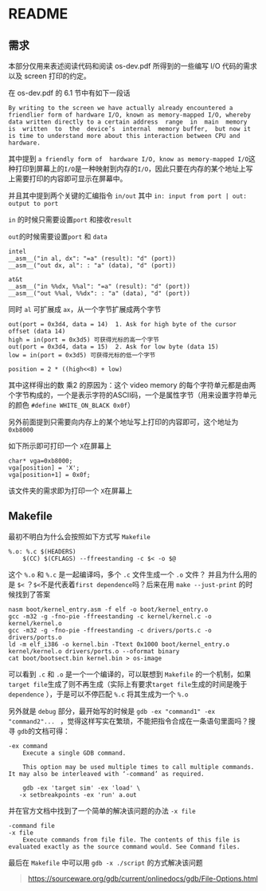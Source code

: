 # README

## 需求

本部分仅用来表述阅读代码和阅读 os-dev.pdf 所得到的一些编写 I/O 代码的需求以及 screen 打印的约定。

在 os-dev.pdf 的 6.1 节中有如下一段话

```
By writing to the screen we have actually already encountered a friendlier form of hardware I/O, known as memory-mapped I/O, whereby data written directly to a certain address  range  in  main  memory  is  written  to  the  device’s  internal  memory buffer,  but now it is time to understand more about this interaction between CPU and hardware.
```

其中提到 `a friendly form of  hardware I/O, know as memory-mapped I/O`这种打印到屏幕上的`I/O`是一种映射到内存的`I/O`，因此只要在内存的某个地址上写上需要打印的内容即可显示在屏幕中。

并且其中提到两个关键的汇编指令 `in/out` 其中 `in: input from port | out: output to port`

`in` 的时候只需要设置`port` 和接收`result`

`out`的时候需要设置`port` 和 `data`

```
intel
__asm__("in al, dx": "=a" (result): "d" (port))
__asm__("out dx, al": : "a" (data), "d" (port))

at&t
__asm__("in %%dx, %%al": "=a" (result): "d" (port))
__asm__("out %%al, %%dx": : "a" (data), "d" (port))
```

同时 `al` 可扩展成 `ax`，从一个字节扩展成两个字节



```
out(port = 0x3d4, data = 14)  1. Ask for high byte of the cursor offset (data 14)
high = in(port = 0x3d5) 可获得光标的高一个字节
out(port = 0x3d4, data = 15)  2. Ask for low byte (data 15)
low = in(port = 0x3d5) 可获得光标的低一个字节

position = 2 * ((high<<8) + low)
```

其中这样得出的数 乘2 的原因为：这个 video memory 的每个字符单元都是由两个字节构成的，一个是表示字符的ASCII码，一个是属性字节（用来设置字符单元的颜色 `#define WHITE_ON_BLACK 0x0f`）

另外前面提到只需要向内存上的某个地址写上打印的内容即可，这个地址为 `0xb8000`

如下所示即可打印一个 `X`在屏幕上

```
char* vga=0xb8000;
vga[position] = 'X';
vga[position+1] = 0x0f;
```

该文件夹的需求即为打印一个 `X`在屏幕上



## Makefile

最初不明白为什么会按照如下方式写 `Makefile`

```
%.o: %.c $(HEADERS)
	$(CC) $(CFLAGS) --ffreestanding -c $< -o $@
```

这个 `%.o` 和 `%.c` 是一起编译吗，多个 `.c` 文件生成一个 `.o` 文件？ 并且为什么用的是 `$<` ？`$<`不是代表着`first dependence`吗？后来在用 `make --just-print` 的时候找到了答案

```shell
nasm boot/kernel_entry.asm -f elf -o boot/kernel_entry.o
gcc -m32 -g -fno-pie -ffreestanding -c kernel/kernel.c -o kernel/kernel.o
gcc -m32 -g -fno-pie -ffreestanding -c drivers/ports.c -o drivers/ports.o
ld -m elf_i386 -o kernel.bin -Ttext 0x1000 boot/kernel_entry.o kernel/kernel.o drivers/ports.o --oformat binary
cat boot/bootsect.bin kernel.bin > os-image
```

可以看到 `.c` 和 `.o` 是一个一个编译的，可以联想到 `Makefile` 的一个机制，如果 `target file`生成了则不再生成（实际上有要求`target file`生成的时间是晚于 `dependence` ），于是可以不停匹配 `%.c` 将其生成为一个 `%.o` 



另外就是 `debug` 部分，最开始写的时候是 `gdb -ex "command1" -ex "command2"... ` ，觉得这样写实在繁琐，不能把指令合成在一条语句里面吗？搜寻 `gdb`的文档可得：

```
-ex command
    Execute a single GDB command.

    This option may be used multiple times to call multiple commands. It may also be interleaved with ‘-command’ as required.

    gdb -ex 'target sim' -ex 'load' \
   -x setbreakpoints -ex 'run' a.out
```

并在官方文档中找到了一个简单的解决该问题的办法 `-x file`

```
-command file
-x file
    Execute commands from file file. The contents of this file is evaluated exactly as the source command would. See Command files.
```

最后在 `Makefile` 中可以用 `gdb -x ./script` 的方式解决该问题

> <https://sourceware.org/gdb/current/onlinedocs/gdb/File-Options.html>
